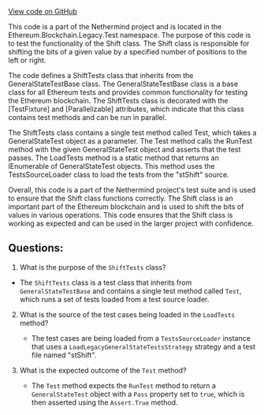 [View code on GitHub](https://github.com/NethermindEth/nethermind/src/Nethermind/Ethereum.Blockchain.Legacy.Test/ShiftTests.cs)

This code is a part of the Nethermind project and is located in the Ethereum.Blockchain.Legacy.Test namespace. The purpose of this code is to test the functionality of the Shift class. The Shift class is responsible for shifting the bits of a given value by a specified number of positions to the left or right. 

The code defines a ShiftTests class that inherits from the GeneralStateTestBase class. The GeneralStateTestBase class is a base class for all Ethereum tests and provides common functionality for testing the Ethereum blockchain. The ShiftTests class is decorated with the [TestFixture] and [Parallelizable] attributes, which indicate that this class contains test methods and can be run in parallel.

The ShiftTests class contains a single test method called Test, which takes a GeneralStateTest object as a parameter. The Test method calls the RunTest method with the given GeneralStateTest object and asserts that the test passes. The LoadTests method is a static method that returns an IEnumerable of GeneralStateTest objects. This method uses the TestsSourceLoader class to load the tests from the "stShift" source.

Overall, this code is a part of the Nethermind project's test suite and is used to ensure that the Shift class functions correctly. The Shift class is an important part of the Ethereum blockchain and is used to shift the bits of values in various operations. This code ensures that the Shift class is working as expected and can be used in the larger project with confidence.
## Questions: 
 1. What is the purpose of the `ShiftTests` class?
   - The `ShiftTests` class is a test class that inherits from `GeneralStateTestBase` and contains a single test method called `Test`, which runs a set of tests loaded from a test source loader.

2. What is the source of the test cases being loaded in the `LoadTests` method?
   - The test cases are being loaded from a `TestsSourceLoader` instance that uses a `LoadLegacyGeneralStateTestsStrategy` strategy and a test file named "stShift".

3. What is the expected outcome of the `Test` method?
   - The `Test` method expects the `RunTest` method to return a `GeneralStateTest` object with a `Pass` property set to `true`, which is then asserted using the `Assert.True` method.